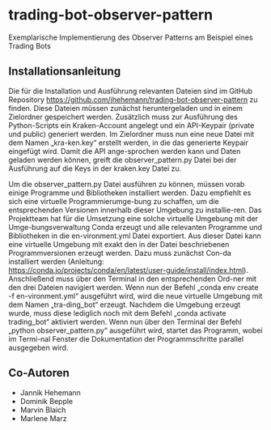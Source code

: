 # trading-bot-observer-pattern
Exemplarische Implementierung des Observer Patterns am Beispiel eines Trading Bots 

## Installationsanleitung

Die für die Installation und Ausführung relevanten Dateien sind im GitHub Repository https://github.com/jhehemann/trading-bot-observer-pattern zu finden. Diese Dateien müssen zunächst heruntergeladen und in einem Zielordner gespeichert werden. Zusätzlich muss zur Ausführung des Python-Scripts ein Kraken-Account angelegt und ein API-Keypair (private und public) generiert werden. Im Zielordner muss nun eine neue Datei mit dem Namen „kra-ken.key“ erstellt werden, in die das generierte Keypair eingefügt wird. Damit die API ange-sprochen werden kann und Daten geladen werden können, greift die observer_pattern.py Datei bei der Ausführung auf die Keys in der kraken.key Datei zu.

Um die observer_pattern.py Datei ausführen zu können, müssen vorab einige Programme und Bibliotheken installiert werden. Dazu empfiehlt es sich eine virtuelle Programmierumge-bung zu schaffen, um die entsprechenden Versionen innerhalb dieser Umgebung zu installie-ren. Das Projektteam hat für die Umsetzung eine solche virtuelle Umgebung mit der Umge-bungsverwaltung Conda erzeugt und alle relevanten Programme und Bibliotheken in die en-vironment.yml Datei exportiert. Aus dieser Datei kann eine virtuelle Umgebung mit exakt den in der Datei beschriebenen Programmversionen erzeugt werden. Dazu muss zunächst Con-da installiert werden (Anleitung: https://conda.io/projects/conda/en/latest/user-guide/install/index.html). Anschließend muss über den Terminal in den entsprechenden Ord-ner mit den drei Dateien navigiert werden. Wenn nun der Befehl „conda env create -f en-vironment.yml“ ausgeführt wird, wird die neue virtuelle Umgebung mit dem Namen „tra-ding_bot“ erzeugt. Nachdem die Umgebung erzeugt wurde, muss diese lediglich noch mit dem Befehl „conda activate trading_bot“ aktiviert werden. Wenn nun über den Terminal der Befehl „python observer_pattern.py“ ausgeführt wird, startet das Programm, wobei im Termi-nal Fenster die Dokumentation der Programmschritte parallel ausgegeben wird.

## Co-Autoren
- Jannik Hehemann
- Dominik Bepple
- Marvin Blaich
- Marlene Marz
